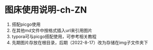# 图床使用说明-ch-ZN

1. 搭配picgo使用
2. 在其他md文件中按格式插入url来引用图片
3. typora可与picgo搭配使用，可参考相关教程
4. 先期图片存放在根目录，后期（2022-8-17）改为存储在img子文件夹下

